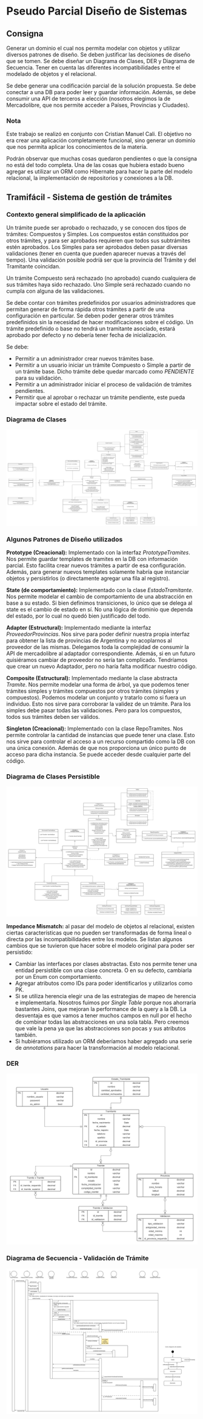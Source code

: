 # Pseudo Parcial Diseño de Sistemas

## Consigna

Generar un dominio el cual nos permita modelar con objetos y utilizar diversos patrones de diseño. Se deben justificar las decisiones de diseño que se tomen. Se debe diseñar un Diagrama de Clases, DER y Diagrama de Secuencia. Tener en cuenta las diferentes incompatibilidades entre el modelado de objetos y el relacional.

Se debe generar una codificación parcial de la solución propuesta. Se debe conectar a una DB para poder leer y guardar información. Además, se debe consumir una API de terceros a elección (nosotros elegimos la de Mercadolibre, que nos permite acceder a Países, Provincias y Ciudades).

### Nota

Este trabajo se realizó en conjunto con Cristian Manuel Cali. El objetivo no era crear una aplicación completamente funcional, sino generar un dominio que nos permita aplicar los conocimientos de la materia.

Podrán observar que muchas cosas quedaron pendientes o que la consigna no está del todo completa. Una de las cosas que hubiera estado bueno agregar es utilizar un ORM como Hibernate para hacer la parte del modelo relacional, la implementación de repositorios y conexiones a la DB.

## Tramifácil - Sistema de gestión de trámites

### Contexto general simplificado de la aplicación

Un trámite puede ser aprobado o rechazado, y se conocen dos tipos de trámites: Compuestos y Simples. Los compuestos están constituidos por otros trámites, y para ser aprobados requieren que todos sus subtrámites estén aprobados. Los Simples para ser aprobados deben pasar diversas validaciones (tener en cuenta que pueden aparecer nuevas a través del tiempo). Una validación posible podríá ser que la provincia del Trámite y del Tramitante coincidan.

Un trámite Compuesto será rechazado (no aprobado) cuando cualquiera de sus trámites haya sido rechazado. Uno Simple será rechazado cuando no cumpla con alguna de las validaciones.

Se debe contar con trámites predefinidos por usuarios administradores que permitan generar de forma rápida otros trámites a partir de una configuración en particular. Se deben poder generar otros trámites predefinidos sin la necesidad de hacer modificaciones sobre el código. Un trámite predefinido o base no tendrá un tramitante asociado, estará aprobado por defecto y no debería tener fecha de inicialización.

Se debe:
- Permitir a un administrador crear nuevos trámites base.
- Permitir a un usuario iniciar un trámite Compuesto o Simple a partir de un trámite base. Dicho trámite debe quedar marcado como _PENDIENTE_ para su validación.
- Permitir a un administrador iniciar el proceso de validación de trámites pendientes.
- Permitir que al aprobar o rechazar un trámite pendiente, este pueda impactar sobre el estado del trámite.

### Diagrama de Clases

![Diagrama de Clases](./parcial_dds/diagramas/DiagramaDeClasesOriginal.png)


### Algunos Patrones de Diseño utilizados

**Prototype (Creacional):** Implementado con la interfaz _PrototypeTramites_. Nos permite guardar templates de tramites en la DB con información parcial. Esto facilita crear nuevos trámites a partir de esa configuración. Además, para generar nuevos templates solamente habría que instanciar objetos y persistirlos (o directamente agregar una fila al registro).

**State (de comportamiento):** Implementado con la clase _EstadoTramitante_. Nos permite modelar el cambio de comportamiento de una abstracción en base a su estado. Si bien definimos transiciones, lo único que se delega al state es el cambio de estado en sí. No una lógica de dominio que dependa del estado, por lo cual no quedó bien justificado del todo.

**Adapter (Estructural):** Implementado mediante la interfaz _ProveedorProvincias_. Nos sirve para poder definir nuestra propia interfaz para obtener la lista de provincias de Argentina y no acoplarnos al proveedor de las mismas. Delegamos toda la complejidad de consumir la API de mercadolibre al adaptador correspondiente. Además, si en un futuro quisiéramos cambiar de proveedor no sería tan complicado. Tendríamos que crear un nuevo Adaptador, pero no haría falta modificar nuestro código.

**Composite (Estructural):** Implementado mediante la clase abstracta _Tramite_. Nos permite modelar una forma de árbol, ya que podemos tener trámites simples y trámites compuestos por otros trámites (simples y compuestos). Podemos modelar un conjunto y tratarlo como si fuera un individuo. Esto nos sirve para corroborar la validez de un trámite. Para los simples debe pasar todas las validaciones. Pero para los compuestos, todos sus trámites deben ser válidos.

**Singleton (Creacional):** Implementado con la clase RepoTramites. Nos permite controlar la cantidad de instancias que puede tener una clase. Esto nos sirve para controlar el acceso a un recurso compartido como la DB con una única conexión. Además de que nos proporciona un único punto de acceso para dicha instancia. Se puede acceder desde cualquier parte del código.

### Diagrama de Clases Persistible

![Diagrama de Clases Persistible](./parcial_dds/diagramas/DiagramaDeClasesPersistible.png)

**Impedance Mismatch:** al pasar del modelo de objetos al relacional, existen ciertas características que no pueden ser transformadas de forma lineal o directa por las incompatibilidades entre los modelos. Se listan algunos cambios que se tuvieron que hacer sobre el modelo original para poder ser persistido:
- Cambiar las interfaces por clases abstractas. Esto nos permite tener una entidad persistible con una clase concreta. O en su defecto, cambiarla por un Enum con comportamiento.
- Agregar atributos como IDs para poder identificarlos y utilizarlos como PK.
- Si se utiliza herencia elegir una de las estrategias de mapeo de herencia e implementarla. Nosotros fuimos por _Single Table_ porque nos ahorraría bastantes Joins, que mejoran la performance de la query a la DB. La desventaja es que vamos a tener muchos campos en null por el hecho de combinar todas las abstracciones en una sola tabla. Pero creemos que vale la pena ya que las abstracciones son pocas y sus atributos también.
- Si hubiéramos utilizado un ORM deberíamos haber agregado una serie de _annotations_ para hacer la transformación al modelo relacional.

### DER

![DER](./parcial_dds/diagramas/DER.png)

### Diagrama de Secuencia - Validación de Trámite

![Diagrama de Secuencia](./parcial_dds/diagramas/DiagramaDeSecuencia_ValidacionTramite.png)
